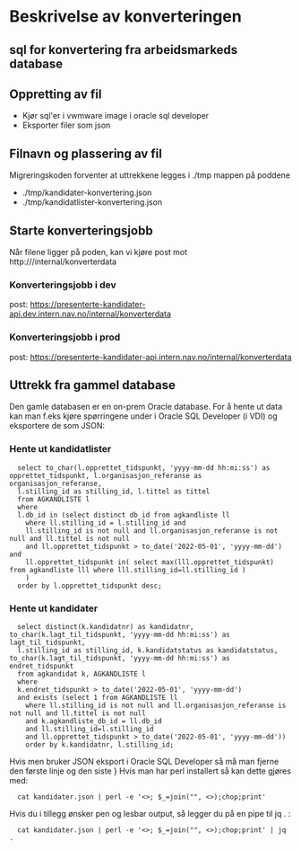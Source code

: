 # Beskrivelse av konverteringen

## sql for konvertering fra arbeidsmarkeds database

## Oppretting av fil
- Kjør sql'er i vwmware image i oracle sql developer
- Eksporter filer som json

## Filnavn og plassering av fil
Migreringskoden forventer at uttrekkene legges i ./tmp mappen på poddene
- ./tmp/kandidater-konvertering.json
- ./tmp/kandidatlister-konvertering.json

## Starte konverteringsjobb
Når filene ligger på poden, kan vi kjøre
post mot http://<ingress>/internal/konverterdata

### Konverteringsjobb i dev
post: https://presenterte-kandidater-api.dev.intern.nav.no/internal/konverterdata

### Konverteringsjobb i prod
post: https://presenterte-kandidater-api.intern.nav.no/internal/konverterdata


## Uttrekk fra gammel database
Den gamle databasen er en on-prem Oracle database. For å hente ut data kan man f.eks kjøre spørringene
under i Oracle SQL Developer (i VDI) og eksportere de som JSON:

### Hente ut kandidatlister

```
  select to_char(l.opprettet_tidspunkt, 'yyyy-mm-dd hh:mi:ss') as opprettet_tidspunkt, l.organisasjon_referanse as organisasjon_referanse,
  l.stilling_id as stilling_id, l.tittel as tittel
  from AGKANDLISTE l
  where
  l.db_id in (select distinct db_id from agkandliste ll
    where ll.stilling_id = l.stilling_id and
    ll.stilling_id is not null and ll.organisasjon_referanse is not null and ll.tittel is not null
    and ll.opprettet_tidspunkt > to_date('2022-05-01', 'yyyy-mm-dd') and
    ll.opprettet_tidspunkt in( select max(lll.opprettet_tidspunkt) from agkandliste lll where lll.stilling_id=ll.stilling_id )
    )
  order by l.opprettet_tidspunkt desc;
```

### Hente ut kandidater

```
  select distinct(k.kandidatnr) as kandidatnr, to_char(k.lagt_til_tidspunkt, 'yyyy-mm-dd hh:mi:ss') as lagt_til_tidspunkt,
  l.stilling_id as stilling_id, k.kandidatstatus as kandidatstatus, to_char(k.lagt_til_tidspunkt, 'yyyy-mm-dd hh:mi:ss') as endret_tidspunkt
  from agkandidat k, AGKANDLISTE l
  where
  k.endret_tidspunkt > to_date('2022-05-01', 'yyyy-mm-dd')
  and exists (select 1 from AGKANDLISTE ll
    where ll.stilling_id is not null and ll.organisasjon_referanse is not null and ll.tittel is not null
    and k.agkandliste_db_id = ll.db_id
    and ll.stilling_id=l.stilling_id
    and ll.opprettet_tidspunkt > to_date('2022-05-01', 'yyyy-mm-dd'))
    order by k.kandidatnr, l.stilling_id;
```

Hvis men bruker JSON eksport i Oracle SQL Developer så må man fjerne den første linje og den siste }
Hvis man har perl installert så kan dette gjøres med:

```
  cat kandidater.json | perl -e '<>; $_=join("", <>);chop;print'
```

Hvis du i tillegg ønsker pen og lesbar output, så legger du på en pipe til jq . :

```
  cat kandidater.json | perl -e '<>; $_=join("", <>);chop;print' | jq .
```

